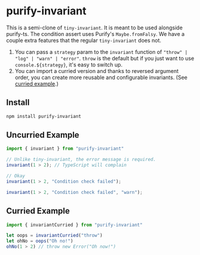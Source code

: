 # purify-invariant

This is a semi-clone of `tiny-invariant`. It is meant to be used alongside purify-ts. The condition assert uses Purify's `Maybe.fromFalsy`. We have a couple extra features that the regular `tiny-invariant` does not.

1. You can pass a `strategy` param to the `invariant` function of `"throw" | "log" | "warn" | "error"`. `throw` is the default but if you just want to use `console.${strategy}`, it's easy to switch up.
2. You can import a curried version and thanks to reversed argument order, you can create more reusable and configurable invariants. (See <a href="#curried">curried example</a>.)

## Install

```sh
npm install purify-invariant
```

## Uncurried Example

```ts
import { invariant } from "purify-invariant"

// Unlike tiny-invariant, the error message is required.
invariant(1 > 2); // TypeScript will complain

// Okay
invariant(1 > 2, "Condition check failed");

invariant(1 > 2, "Condition check failed", "warn");
```

<h2 id="curried">Curried Example</h2>

```ts
import { invariantCurried } from "purify-invariant"

let oops = invariantCurried("throw")
let ohNo = oops("Oh no!")
ohNo(1 > 2) // throw new Error("Oh now!")
```
